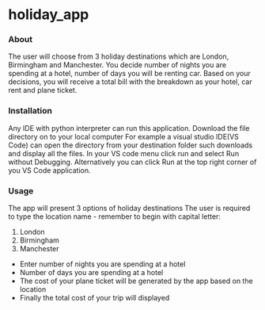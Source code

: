 # holiday_app

### About
The user will choose from 3 holiday destinations which are London, Birmingham and Manchester. You decide number of nights 
you are spending at a hotel, number of days you will be renting car. Based on your decisions, you will receive a total bill 
with the breakdown as your hotel, car rent and plane ticket.

### Installation
Any IDE with python interpreter can run this application. Download the file directory on to your local computer For example a visual studio IDE(VS Code) can open the directory from your destination folder such downloads and display all the files. In your VS code menu click run and select Run without Debugging. Alternatively you can click Run at the top right corner of you VS Code application.

### Usage
The app will present 3 options of holiday destinations
The user is required to type the location name - remember to begin with capital letter:
1. London
2. Birmingham
3. Manchester

- Enter number of nights you are spending at a hotel
- Number of days you are spending at a hotel
- The cost of your plane ticket will be generated by the app based on the location
-  Finally the total cost of your trip will displayed

